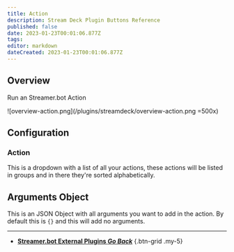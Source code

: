 ```yaml
---
title: Action
description: Stream Deck Plugin Buttons Reference 
published: false
date: 2023-01-23T00:01:06.877Z
tags: 
editor: markdown
dateCreated: 2023-01-23T00:01:06.877Z
---
```


## Overview
Run an Streamer.bot Action

![overview-action.png](/plugins/streamdeck/overview-action.png =500x)

## Configuration
### Action
This is a dropdown with a list of all your actions, these actions will be listed in groups and in there they're sorted alphabetically.

## Arguments Object
This is an JSON Object with all arguments you want to add in the action. By default this is `{}` and this will add no arguments.

---

- [<i class="mdi mdi-chevron-left"></i>**Streamer.bot External Plugins *Go Back***](/Plugins)
{.btn-grid .my-5}